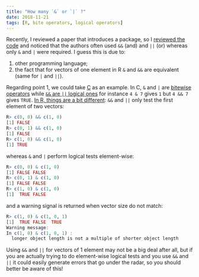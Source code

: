 ```yaml
---
title: "How many `&` or `|` ?"
date: 2018-11-21
tags: [R, bite operators, logical operators]
---
```



Recently, I reviewed a paper that introduces a package, so I [reviewed the code](https://github.com/txm676/sars/pull/24) and noticed that the authors
often used `&&` (and) and `||` (or) whereas only `&` and `|` were required. I guess this is due to:

1. other programming language;
2. the fact that for vectors of one element in R `&` and `&&` are equivalent (same for `|` and `||`).

Regarding point 1, we could take [C](https://en.wikipedia.org/wiki/C_(programming_language)
) as an example. In C, `&` and `|` are [bitewise operators](https://en.wikipedia.org/wiki/Bitwise_operations_in_C) while [`&&` are `||` logical ones](https://stackoverflow.com/questions/49617159/difference-between-and-in-c)
for instance `4 & 7` gives `1` but `4 && 7` gives `TRUE`. [In R, things are a
bit different](https://stackoverflow.com/questions/16027840/whats-the-differences-between-and-and-in-r
): `&&` and `||` only test the first element of two vectors:

```R
R> c(0, 0) && c(1, 0)
[1] FALSE
R> c(0, 1) && c(1, 0)
[1] FALSE
R> c(1, 0) && c(1, 0)
[1] TRUE
```

whereas `&` and `|` perform logical tests element-wise:

```R
R> c(0, 0) & c(1, 0)
[1] FALSE FALSE
R> c(0, 1) & c(1, 0)
[1] FALSE FALSE
R> c(1, 0) & c(1, 0)
[1]  TRUE FALSE
```

and a warning signal is returned when vector size do not match:

```R
R> c(1, 0) & c(1, 0, 1)
[1]  TRUE FALSE  TRUE
Warning message:
In c(1, 0) & c(1, 0, 1) :
  longer object length is not a multiple of shorter object length
```

Using `&&` and `||` for vectors of 1 element may not be a big deal after all,
but if you are actually trying to do element-wise logical tests and you use
`&&` and `||` it could easily generate errors that go under the radar, so you
should better be aware of this!
